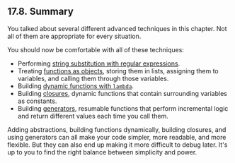 

17.8. Summary
-------------

You talked about several different advanced techniques in this chapter.
Not all of them are appropriate for every situation.

You should now be comfortable with all of these techniques:

-   Performing [string substitution with regular
    expressions](stage1.html "17.2. plural.py, stage 1").
-   Treating [functions as
    objects](stage2.html "17.3. plural.py, stage 2"), storing them in
    lists, assigning them to variables, and calling them through those
    variables.
-   Building [dynamic functions with
    `lambda`](stage3.html "17.4. plural.py, stage 3").
-   Building [closures](stage4.html "17.5. plural.py, stage 4"), dynamic
    functions that contain surrounding variables as constants.
-   Building [generators](stage6.html "17.7. plural.py, stage 6"),
    resumable functions that perform incremental logic and return
    different values each time you call them.

Adding abstractions, building functions dynamically, building closures,
and using generators can all make your code simpler, more readable, and
more flexible. But they can also end up making it more difficult to
debug later. It's up to you to find the right balance between simplicity
and power.

  

